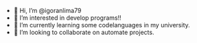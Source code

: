 - 👋 Hi, I’m @igoranlima79
- 👀 I’m interested in develop programs!!
- 🌱 I’m currently learning some codelanguages in my university.
- 💞️ I’m looking to collaborate on automate projects.

<!---
igoranlima79/igoranlima79 is a ✨ special ✨ repository because its `README.md` (this file) appears on your GitHub profile.
You can click the Preview link to take a look at your changes.
--->
